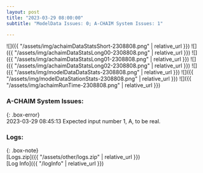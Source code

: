 ```yaml
---
layout: post
title: "2023-03-29 08:00:00"
subtitle: "ModelData Issues: 0; A-CHAIM System Issues: 1"

---
```


![]({{ "/assets/img/achaimDataStatsShort-2308808.png" | relative_url }})
![]({{ "/assets/img/achaimDataStatsLong00-2308808.png" | relative_url }})
![]({{ "/assets/img/achaimDataStatsLong01-2308808.png" | relative_url }})
![]({{ "/assets/img/achaimDataStatsLong02-2308808.png" | relative_url }})
![]({{ "/assets/img/modelDataDataStats-2308808.png" | relative_url }})
![]({{ "/assets/img/modelDataStationStats-2308808.png" | relative_url }})
![]({{ "/assets/img/achaimRunTime-2308808.png" | relative_url }})



### A-CHAIM System Issues:  
  
{: .box-error}  
2023-03-29 08:45:13 Expected input number 1, A, to be real.  

### Logs:  
  
{: .box-note}  
[Logs.zip]({{ "/assets/other/logs.zip" | relative_url }})  
[Log Info]({{ "/logInfo" | relative_url }})  
